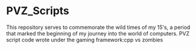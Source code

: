 # PVZ_Scripts
This repository serves to commemorate the wild times of my 15's, a period that marked the beginning of my journey into the world of computers.
PVZ script code
wrote under the gaming framework:cpp vs zombies
